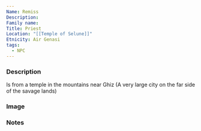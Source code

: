 ```yaml
---
Name: Remiss
Description: 
Family name: 
Title: Priest
Location: "[[Temple of Selune]]"
Etnicity: Air Genasi
tags:
  - NPC
---
```


### Description
Is from a temple in the mountains near Ghiz (A very large city on the far side of the savage lands) 

### Image


### Notes
